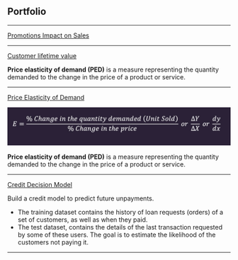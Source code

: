 ## Portfolio

---

[Promotions Impact on Sales](/promo_impact.md)

---


[Customer lifetime value](projects/ltv/ltv.md)


**Price elasticity of demand (PED)** is a measure representing the quantity demanded to the change in the price of a product or service.


---

[Price Elasticity of Demand](projects/elasticity/elasticity.md)

<img src="img/elasticity_formula.png?raw=true"/>


**Price elasticity of demand (PED)** is a measure representing the quantity demanded to the change in the price of a product or service.


---

[Credit Decision Model](html/credit-decision-model.html)

Build a credit model to predict future unpayments.

- The training dataset contains the history of loan requests (orders) of a set of customers, as well as when they paid. 
- The test dataset, contains the details of the last transaction requested by some of these users. The goal is to estimate the likelihood of the customers not paying it.

---

